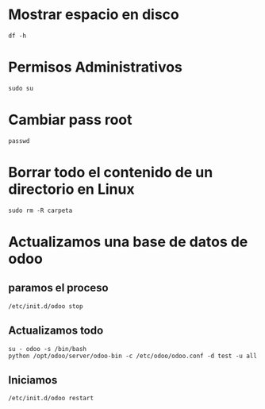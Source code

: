 # Mostrar espacio en disco
```
df -h
```

# Permisos Administrativos
```
sudo su
```

# Cambiar pass root
```
passwd
```

# Borrar todo el contenido de un directorio en Linux
```
sudo rm -R carpeta
```

# Actualizamos una base de datos de odoo

## paramos el proceso
```
/etc/init.d/odoo stop
```
## Actualizamos todo
```
su - odoo -s /bin/bash
python /opt/odoo/server/odoo-bin -c /etc/odoo/odoo.conf -d test -u all
```
## Iniciamos
```
/etc/init.d/odoo restart
```
